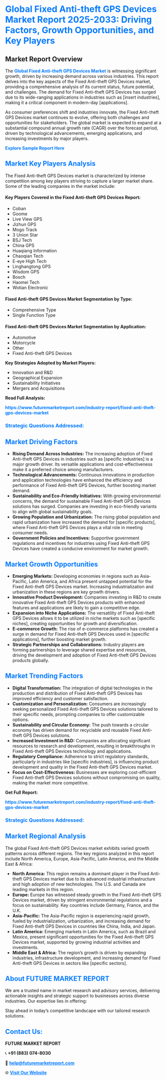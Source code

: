 <h1 style="color: #007BFF;">Global Fixed Anti-theft GPS Devices Market Report 2025-2033: Driving Factors, Growth Opportunities, and Key Players</h1>

<section id="overview">
<h2>Market Report Overview</h2>
<p>The <a href="https://www.futuremarketreport.com/industry-report/fixed-anti-theft-gps-devices-market" style="color: #007BFF; text-decoration: none;"><strong>Global Fixed Anti-theft GPS Devices Market</strong></a> is witnessing significant growth, driven by increasing demand across various industries. This report delves into the key aspects of the Fixed Anti-theft GPS Devices market, providing a comprehensive analysis of its current status, future potential, and challenges. The demand for Fixed Anti-theft GPS Devices has surged due to its wide-ranging applications in industries such as [insert industries], making it a critical component in modern-day [applications].</p>
<p>As consumer preferences shift and industries innovate, the Fixed Anti-theft GPS Devices market continues to evolve, offering both challenges and opportunities for stakeholders. The global market is expected to expand at a substantial compound annual growth rate (CAGR) over the forecast period, driven by technological advancements, emerging applications, and increasing investments by major players.</p>
</section>

<section id="overview">
<p><a href="https://www.futuremarketreport.com/request-sample/reportId=120144" style="color: #007BFF; text-decoration: none;"><strong>Explore Sample Report Here</strong></a></p>
</section>

<section id="key-players">
<h2 style="color: #007BFF;">Market Key Players Analysis</h2>
<p>The Fixed Anti-theft GPS Devices market is characterized by intense competition among key players striving to capture a larger market share. Some of the leading companies in the market include:</p>
<h4>Key Players Covered in the Fixed Anti-theft GPS Devices Report:</h4>
<ul><li>Coban</li><li>Goome</li><li>Live View GPS</li><li>Jizhun GPS</li><li>Mogo Track</li><li>3 Union Star</li><li>BSJ Tech</li><li>China GPS</li><li>Huaqiang Information</li><li>Chaoqian Tech</li><li>E-eye High Tech</li><li>Linghangtong GPS</li><li>Wisdom GPS</li><li>Bosch</li><li>Haomei Tech</li><li>Wotian Electronic</li></ul>
<h4>Fixed Anti-theft GPS Devices Market Segmentation by Type:</h4>
<ul><li>Comprehensive Type</li><li>Single Function Type</li></ul>

<h4>Fixed Anti-theft GPS Devices Market Segmentation by Application:</h4>
<ul><li>Automotive</li><li>Motorcycle</li><li>Other</li><li>Fixed Anti-theft GPS Devices</li></ul>
<p><strong>Key Strategies Adopted by Market Players:</strong></p>
<ul>
<li>Innovation and R&D</li>
<li>Geographical Expansion</li>
<li>Sustainability Initiatives</li>
<li>Mergers and Acquisitions</li>
</ul>
</section>

<section>
<p><strong>Read Full Analysis: </strong></p><a href="https://www.futuremarketreport.com/industry-report/fixed-anti-theft-gps-devices-market" style="color: #007BFF; text-decoration: none;"><strong>https://www.futuremarketreport.com/industry-report/fixed-anti-theft-gps-devices-market</strong></a>
<h3 style="color: #007BFF;">Strategic Questions Addressed:</h3>
</section>

<section id="driving-factors">
<h2 style="color: #007BFF;">Market Driving Factors</h2>
<ul>
<li><strong>Rising Demand Across Industries:</strong> The increasing adoption of Fixed Anti-theft GPS Devices in industries such as [specific industries] is a major growth driver. Its versatile applications and cost-effectiveness make it a preferred choice among manufacturers.</li>
<li><strong>Technological Advancements:</strong> Continuous innovations in production and application technologies have enhanced the efficiency and performance of Fixed Anti-theft GPS Devices, further boosting market demand.</li>
<li><strong>Sustainability and Eco-Friendly Initiatives:</strong> With growing environmental concerns, the demand for sustainable Fixed Anti-theft GPS Devices solutions has surged. Companies are investing in eco-friendly variants to align with global sustainability goals.</li>
<li><strong>Growing Population and Urbanization:</strong> The rising global population and rapid urbanization have increased the demand for [specific products], where Fixed Anti-theft GPS Devices plays a vital role in meeting consumer needs.</li>
<li><strong>Government Policies and Incentives:</strong> Supportive government regulations and incentives for industries using Fixed Anti-theft GPS Devices have created a conducive environment for market growth.</li>
</ul>
</section>

<section id="growth-opportunities">
<h2 style="color: #007BFF;">Market Growth Opportunities</h2>
<ul>
<li><strong>Emerging Markets:</strong> Developing economies in regions such as Asia-Pacific, Latin America, and Africa present untapped potential for the Fixed Anti-theft GPS Devices market. Increasing industrialization and urbanization in these regions are key growth drivers.</li>
<li><strong>Innovative Product Development:</strong> Companies investing in R&D to create innovative Fixed Anti-theft GPS Devices products with enhanced features and applications are likely to gain a competitive edge.</li>
<li><strong>Expansion into Niche Applications:</strong> The versatility of Fixed Anti-theft GPS Devices allows it to be utilized in niche markets such as [specific niches], creating opportunities for growth and diversification.</li>
<li><strong>E-commerce Growth:</strong> The rise of e-commerce platforms has created a surge in demand for Fixed Anti-theft GPS Devices used in [specific applications], further boosting market growth.</li>
<li><strong>Strategic Partnerships and Collaborations:</strong> Industry players are forming partnerships to leverage shared expertise and resources, driving the development and adoption of Fixed Anti-theft GPS Devices products globally.</li>
</ul>
</section>

<section id="trending-factors">
<h2 style="color: #007BFF;">Market Trending Factors</h2>
<ul>
<li><strong>Digital Transformation:</strong> The integration of digital technologies in the production and distribution of Fixed Anti-theft GPS Devices has improved efficiency and customer satisfaction.</li>
<li><strong>Customization and Personalization:</strong> Consumers are increasingly seeking personalized Fixed Anti-theft GPS Devices solutions tailored to their specific needs, prompting companies to offer customizable options.</li>
<li><strong>Sustainability and Circular Economy:</strong> The push towards a circular economy has driven demand for recyclable and reusable Fixed Anti-theft GPS Devices solutions.</li>
<li><strong>Increased Investment in R&D:</strong> Companies are allocating significant resources to research and development, resulting in breakthroughs in Fixed Anti-theft GPS Devices technology and applications.</li>
<li><strong>Regulatory Compliance:</strong> Adherence to strict regulatory standards, particularly in industries like [specific industries], is influencing product development and quality in the Fixed Anti-theft GPS Devices market.</li>
<li><strong>Focus on Cost-Effectiveness:</strong> Businesses are exploring cost-efficient Fixed Anti-theft GPS Devices solutions without compromising on quality, making the market more competitive.</li>
</ul>
</section>

<section>
<p><strong>Get Full Report: </strong></p><a href="https://www.futuremarketreport.com/industry-report/fixed-anti-theft-gps-devices-market" style="color: #007BFF; text-decoration: none;"><strong>https://www.futuremarketreport.com/industry-report/fixed-anti-theft-gps-devices-market</strong></a>
<h3 style="color: #007BFF;">Strategic Questions Addressed:</h3>
</section>


<section id="regional-analysis">
<h2 style="color: #007BFF;">Market Regional Analysis</h2>
<p>The global Fixed Anti-theft GPS Devices market exhibits varied growth patterns across different regions. The key regions analyzed in this report include North America, Europe, Asia-Pacific, Latin America, and the Middle East & Africa:</p>
<ul>
<li><strong>North America:</strong> This region remains a dominant player in the Fixed Anti-theft GPS Devices market due to its advanced industrial infrastructure and high adoption of new technologies. The U.S. and Canada are leading markets in this region.</li>
<li><strong>Europe:</strong> Europe has witnessed steady growth in the Fixed Anti-theft GPS Devices market, driven by stringent environmental regulations and a focus on sustainability. Key countries include Germany, France, and the U.K.</li>
<li><strong>Asia-Pacific:</strong> The Asia-Pacific region is experiencing rapid growth, fueled by industrialization, urbanization, and increasing demand for Fixed Anti-theft GPS Devices in countries like China, India, and Japan.</li>
<li><strong>Latin America:</strong> Emerging markets in Latin America, such as Brazil and Mexico, present significant opportunities for the Fixed Anti-theft GPS Devices market, supported by growing industrial activities and investments.</li>
<li><strong>Middle East & Africa:</strong> The region’s growth is driven by expanding industries, infrastructure development, and increasing demand for Fixed Anti-theft GPS Devices in sectors like [specific sectors].</li>
</ul>
</section>

<footer>
<h2 style="color: #007BFF;">About FUTURE MARKET REPORT</h2>
<p>We are a trusted name in market research and advisory services, delivering actionable insights and strategic support to businesses across diverse industries. Our expertise lies in offering:</p>

<p>Stay ahead in today’s competitive landscape with our tailored research solutions.</p>

<h2 style="color: #007BFF;">Contact Us:</h2>
<p><strong>FUTURE MARKET REPORT</strong></p>
<p>📞 <strong>+91 (883) 074-8030</strong></p>
<p>📧 <strong><a href="mailto:help@futuremarketreport.com" style="color: #007BFF;">help@futuremarketreport.com</a></strong></p>
<p>🌐 <strong><a href="https://www.futuremarketreport.com/" style="color: #007BFF;">Visit Our Website</a></strong></p>
</footer>